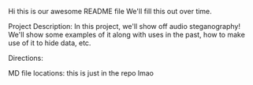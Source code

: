 Hi this is our awesome README file
We'll fill this out over time.

Project Description:
In this project, we'll show off audio steganography! We'll show some examples of it along with uses in the past, how to make use of it to hide data, etc.

Directions:


MD file locations:
this is just in the repo lmao

